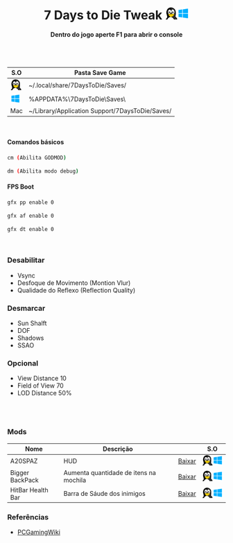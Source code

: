 
<h1 align="center">7 Days to Die Tweak <img width="55" height="" src="/assets/icons/os.png"></h1>
<h4 align="center">Dentro do jogo aperte F1 para abrir o console</h4>
<br><br>

S.O | Pasta Save Game
------------ | -------------
<img width="25" height="" src="/assets/icons/linux.png"> | ~/.local/share/7DaysToDie/Saves/
<img width="23" height="" src="/assets/icons/windows.png"> | %APPDATA%\7DaysToDie\Saves\
Mac | ~/Library/Application Support/7DaysToDie/Saves/

<br>

#### Comandos básicos

~~~sh
cm (Abilita GODMOD)
~~~

~~~sh
dm (Abilita modo debug)
~~~

#### FPS Boot

~~~sh
gfx pp enable 0
~~~

~~~sh
gfx af enable 0
~~~

~~~sh
gfx dt enable 0
~~~

<br>

### Desabilitar
- Vsync
- Desfoque de Movimento (Montion Vlur)
- Qualidade do Reflexo (Reflection Quality)

### Desmarcar
- Sun Shalft
- DOF
- Shadows
- SSAO

### Opcional
- View Distance 10
- Field of View 70
- LOD Distance 50%

<br><br>

### Mods

Nome | Descrição |  | S.O
------------ | -------------  | -------------  | -------------
A20SPAZ | HUD | [Baixar](https://www.nexusmods.com/7daystodie/mods/1781) | <img width="50" height="" src="/assets/icons/os.png">
Bigger BackPack | Aumenta quantidade de itens na mochila| [Baixar](https://www.nexusmods.com/7daystodie/mods/305) | <img width="50" height="" src="/assets/icons/os.png">
HitBar Health Bar | Barra de Sáude dos inimigos| [Baixar](https://www.nexusmods.com/7daystodie/mods/883) | <img width="50" height="" src="/assets/icons/os.png">

### Referências

- [PCGamingWiki](https://www.pcgamingwiki.com/wiki/7_Days_to_Die)
